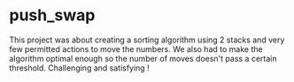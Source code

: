 # push_swap
This project was about creating a sorting algorithm using 2 stacks and very few permitted actions to move the numbers. We also had to make the algorithm optimal enough so the number of moves doesn't pass a certain threshold. Challenging and satisfying !
